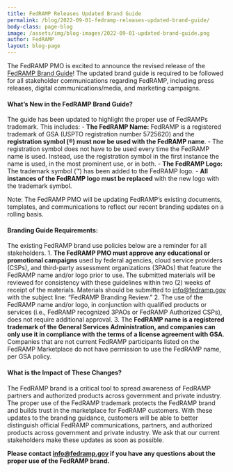 ```yaml
---
title: FedRAMP Releases Updated Brand Guide
permalink: /blog/2022-09-01-fedramp-releases-updated-brand-guide/
body-class: page-blog
image: /assets/img/blog-images/2022-09-01-updated-brand-guide.png
author: FedRAMP
layout: blog-page
---
```

The FedRAMP PMO is excited to announce the revised release of the <a href="https://www.fedramp.gov/assets/resources/documents/FedRAMP_Branding_Guidance.pdf" target="_blank" rel="noopener noreferrer">FedRAMP Brand Guide</a>! The updated brand guide is required to be followed for all stakeholder communications regarding FedRAMP, including press releases, digital communications/media, and marketing campaigns. 

<h4 style>What’s New in the FedRAMP Brand Guide?</h4>
The guide has been updated to highlight the proper use of FedRAMPs trademark. This includes: 
- <b>The FedRAMP Name:</b> FedRAMP is a registered trademark of GSA (USPTO registration number 5725620) and the <b>registration symbol (®) must now be used with the FedRAMP name</b>. 
  - The registration symbol does not have to be used every time the FedRAMP name is used. Instead, use the registration symbol in the first instance the name is used, in the most prominent use, or in both.
- <b>The FedRAMP Logo:</b> The trademark symbol (™) has been added to the FedRAMP logo. 
  - <b>All instances of the FedRAMP logo must be replaced</b> with the new logo with the trademark symbol. 

Note: The FedRAMP PMO will be updating FedRAMP’s existing documents, templates, and communications to reflect our recent branding updates on a rolling basis.

<h4 style>Branding Guide Requirements: </h4>
The existing FedRAMP brand use policies below are a reminder for all stakeholders. 
1. <b>The FedRAMP PMO must approve any educational or promotional campaigns</b> used by federal agencies, cloud service providers (CSPs), and third-party assessment organizations (3PAOs) that feature the FedRAMP name and/or logo prior to use. The submitted materials will be reviewed for consistency with these guidelines within two (2) weeks of receipt of the materials. Materials should be submitted to <a href="mailto:info@fedramp.gov?subject=FedRAMP Branding Review">info@fedramp.gov</a> with the subject line: “FedRAMP Branding Review.”
2. The use of the FedRAMP name and/or logo, in conjunction with qualified products or services (i.e., FedRAMP recognized 3PAOs or FedRAMP Authorized CSPs), does not require additional approval.
3. The <b>FedRAMP name is a registered trademark of the General Services Administration, and companies can only use it in compliance with the terms of a license agreement with GSA</b>. Companies that are not current FedRAMP participants listed on the FedRAMP Marketplace do not have permission to use the FedRAMP name, per GSA policy.

<h4>What is the Impact of These Changes?</h4>
The FedRAMP brand is a critical tool to spread awareness of FedRAMP partners and authorized products across government and private industry. The proper use of the FedRAMP trademark protects the FedRAMP brand and builds trust in the marketplace for FedRAMP customers. With these updates to the branding guidance, customers will be able to better distinguish official FedRAMP communications, partners, and authorized products across government and private industry. We ask that our current stakeholders make these updates as soon as possible.

<b>Please contact <a href="mailto:info@fedramp.gov">info@fedramp.gov</a> if you have any questions about the proper use of the FedRAMP brand.</b>
